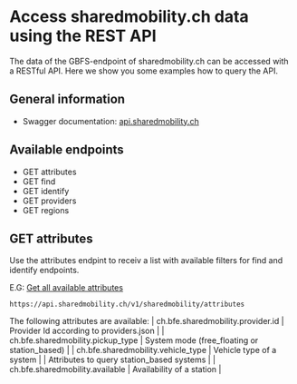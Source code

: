 # Access sharedmobility.ch data using the REST API
The data of the GBFS-endpoint of sharedmobility.ch can be accessed with a RESTful API. Here we show you some examples how to query the API.

## General information
* Swagger documentation: [api.sharedmobility.ch](https://api.sharedmobility.ch)

## Available endpoints
* GET attributes
* GET find
* GET identify
* GET providers
* GET regions

## GET attributes
Use the attributes endpint to receiv a list with available filters for find and identify endpoints.

E.G: [Get all available attributes](https://api.sharedmobility.ch/v1/sharedmobility/attributes)
```
https://api.sharedmobility.ch/v1/sharedmobility/attributes
```
 
The following attributes are available:
| ch.bfe.sharedmobility.provider.id | Provider Id according to providers.json |
| ch.bfe.sharedmobility.pickup_type | System mode (free_floating or station_based) |
| ch.bfe.sharedmobility.vehicle_type | Vehicle type of a system |
| Attributes to query station_based systems |
| ch.bfe.sharedmobility.available | Availability of a station |
